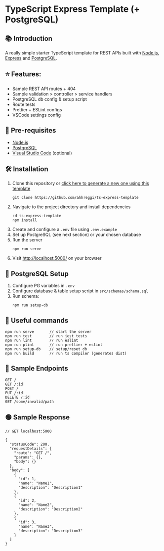 # TypeScript Express Template (+ PostgreSQL)

## 📚 Introduction

A really simple starter TypeScript template for REST APIs built with [Node.js](https://nodejs.org/en/), [Express](https://expressjs.com/) and [PostgreSQL](https://www.postgresql.org/).

## ⭐ Features:

- Sample REST API routes + 404
- Sample validation > controller > service handlers
- PostgreSQL db config & setup script
- Route tests
- Prettier + ESLint configs
- VSCode settings config

## 🚨 Pre-requisites

- [Node.js](https://nodejs.org/en/)
- [PostgreSQL](https://www.postgresql.org/)
- [Visual Studio Code](https://code.visualstudio.com/) (optional)

## 🛠 Installation

1. Clone this repository or [click here to generate a new one using this template](https://github.com/ahhreggi/ts-express-template/generate)
   ```
   git clone https://github.com/ahhreggi/ts-express-template
   ```
2. Navigate to the project directory and install dependencies
   ```
   cd ts-express-template
   npm install
   ```
3. Create and configure a `.env` file using `.env.example`
4. Set up PostgreSQL (see next section) or your chosen database
5. Run the server
   ```
   npm run serve
   ```
6. Visit <a href="http://localhost:3000/">http://localhost:5000/</a> on your browser

## 🐘 PostgreSQL Setup

1. Configure PG variables in `.env`
2. Configure database & table setup script in `src/schemas/schema.sql`
3. Run schema:
   ```
   npm run setup-db
   ```

## 📝 Useful commands

```
npm run serve       // start the server
npm run test        // run jest tests
npm run lint        // run eslint
npm run plint       // run prettier + eslint
npm run setup-db    // setup/reset db
npm run build       // run ts compiler (generates dist)
```

## 🔴 Sample Endpoints

```
GET /
GET /:id
POST /
PUT /:id
DELETE /:id
GET /some/invalid/path
```

## 🟢 Sample Response

```
// GET localhost:5000

{
  "statusCode": 200,
  "requestDetails": {
    "route": "GET /",
    "params": {},
    "body": {}
  },
  "body": [
    {
      "id": 1,
      "name": "Name1",
      "description": "Description1"
    },
    {
      "id": 2,
      "name": "Name2",
      "description": "Description2"
    },
    {
      "id": 3,
      "name": "Name3",
      "description": "Description3"
    }
  ]
}
```
